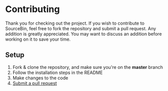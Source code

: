 # Contributing

Thank you for checking out the project. If you wish to contribute to SourceBin, feel free to fork the repository and submit a pull request. Any addition is greatly appreciated. You may want to discuss an addition before working on it to save your time.

## Setup

1. Fork & clone the repository, and make sure you're on the **master** branch
2. Follow the installation steps in the README
3. Make changes to the code
4. [Submit a pull request](https://github.com/SebastiaanYN/SourceBin/compare)
